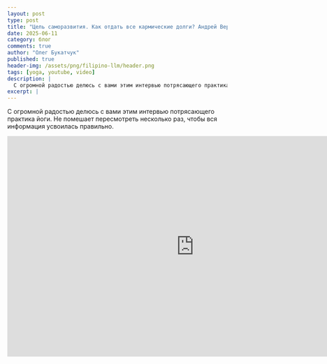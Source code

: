 ```yaml
---
layout: post
type: post
title: "Цель саморазвития. Как отдать все кармические долги? Андрей Верба"
date: 2025-06-11
category: блог
comments: true
author: "Олег Букатчук"
published: true
header-img: /assets/png/filipino-llm/header.png
tags: [yoga, youtube, video]
description: |
  С огромной радостью делюсь с вами этим интервью потрясающего практика йоги. Не помешает пересмотреть несколько раз, чтобы вся информация усвоилась правильно.
excerpt: |
---
```


<span class="firstcharacter">С</span> огромной радостью делюсь с вами этим интервью потрясающего практика йоги. Не помешает пересмотреть несколько раз, чтобы вся информация усвоилась правильно.

<iframe width="853" height="505" src="https://www.youtube.com/embed/8j-zbilH2nU?si=mgH3Dr2bX8gGaNSO" title="YouTube video player" frameborder="0" allow="accelerometer; autoplay; clipboard-write; encrypted-media; gyroscope; picture-in-picture; web-share" referrerpolicy="strict-origin-when-cross-origin" allowfullscreen></iframe>